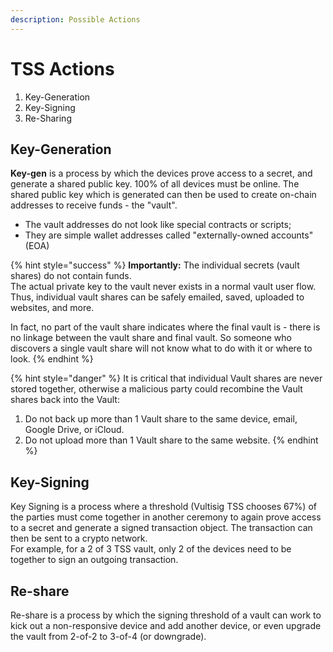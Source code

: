 ```yaml
---
description: Possible Actions
---
```


# TSS Actions

1. Key-Generation
2. Key-Signing
3. Re-Sharing

## **Key-Generation**

**Key-gen** is a process by which the devices prove access to a secret, and generate a shared public key. 100% of all devices must be online. The shared public key which is generated can then be used to create on-chain addresses to receive funds - the "vault".

* The vault addresses do not look like special contracts or scripts;&#x20;
* They are simple wallet addresses called "externally-owned accounts" (EOA)



{% hint style="success" %}
**Importantly:** The individual secrets (vault shares) do not contain funds.\
The actual private key to the vault never exists in a normal vault user flow. \
Thus, individual vault shares can be safely emailed, saved, uploaded to websites, and more.

In fact, no part of the vault share indicates where the final vault is - there is no linkage between the vault share and final vault. So someone who discovers a single vault share will not know what to do with it or where to look.
{% endhint %}

{% hint style="danger" %}
It is critical that individual Vault shares are never stored together, otherwise a malicious party could recombine the Vault shares back into the Vault:

1. Do not back up more than 1 Vault share to the same device, email, Google Drive, or iCloud.
2. Do not upload more than 1 Vault share to the same website.
{% endhint %}

## **Key-Signing**

Key Signing is a process where a threshold (Vultisig TSS chooses 67%) of the parties must come together in another ceremony to again prove access to a secret and generate a signed transaction object. The transaction can then be sent to a crypto network. \
For example, for a 2 of 3 TSS vault, only 2 of the devices need to be together to sign an outgoing transaction.

## **Re-share**

Re-share is a process by which the signing threshold of a vault can work to kick out a non-responsive device and add another device, or even upgrade the vault from 2-of-2 to 3-of-4 (or downgrade).
